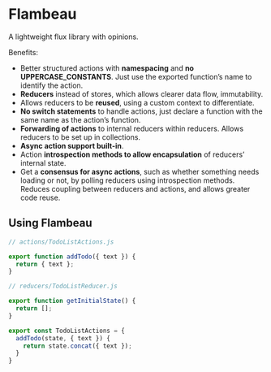 # Flambeau
A lightweight flux library with opinions.

Benefits:
- Better structured actions with **namespacing** and **no UPPERCASE_CONSTANTS**.
Just use the exported function’s name to identify the action.
- **Reducers** instead of stores, which allows clearer data flow, immutability.
- Allows reducers to be **reused**, using a custom context to differentiate.
- **No switch statements** to handle actions, just declare a function with the same name as the action’s function.
- **Forwarding of actions** to internal reducers within reducers. Allows reducers to be set up in collections.
- **Async action support built-in**.
- Action **introspection methods to allow encapsulation** of reducers’ internal state.
- Get a **consensus for async actions**, such as whether something needs loading or not, by polling reducers using introspection methods. Reduces coupling between reducers and actions, and allows greater code reuse.

## Using Flambeau

```javascript
// actions/TodoListActions.js

export function addTodo({ text }) {
  return { text };
}
```

```javascript
// reducers/TodoListReducer.js

export function getInitialState() {
  return [];
}

export const TodoListActions = {
  addTodo(state, { text }) {
    return state.concat({ text });
  }
}
```
